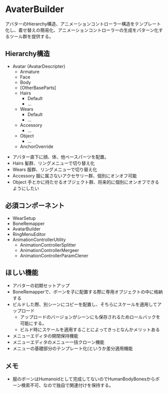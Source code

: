 # AvaterBuilder

アバターのHierarchy構造、アニメーションコントローラー構造をテンプレート化し、着せ替えの簡易化、アニメーションコントローラーの生成をパターン化するツール群を提供する。

## Hierarchy構造

+ Avatar (AvatarDescripter)
    + Armature
    + Face
    + Body
    + [OtherBaseParts]
    + Hairs
        + Default
        + ...
    + Wears
        + Default
        + ...
    + Accessory
        + ...
    + Object
        + ...
    + AnchorOverride

- アバター直下に顔、体、他ベースパーツを配置。
- Hairs 髪群、リングメニューで切り替え化
- Wears 服群、リングメニューで切り替え化 
- Accessory 服に属さないアクセサリー群、個別にオンオフ可能
- Object 手とかに持たせるオブジェクト群、将来的に個別にオンオフできるようにしたい



## 必須コンポーネント
- WearSetup
- BoneRemapper
- AvatarBuilder
- RingMenuEditor
- AnimationControllerUtility
    - AnimationControllerSplitter
    - AnimationControllerMergeer
    - AnimationControllerParamClener

## ほしい機能
- アバターの初期セットアップ
- BoneRemapperで、ボーンを子に配置する際に専用オブジェクトの中に格納する
- ビルドした際、別シーンにコピーを配置し、そちらにスケールを適用してアップロード
    - アップロードのバージョンがシーンにも保存されるためロールバックを可能にする。
    - ビルド時にスケールを適用することによってきっとなんかメリットある
- メニューエディタの開閉保持機能
- メニューエディタのメニュー一括クローン機能
- メニューの基礎部分のテンプレート化(というか差分適用機能
　
## メモ
- 服のボーンはHumanoidとして完成してないのでHumanBodyBonesからボーン検索不可、なので独自で関連付けを保持する。
